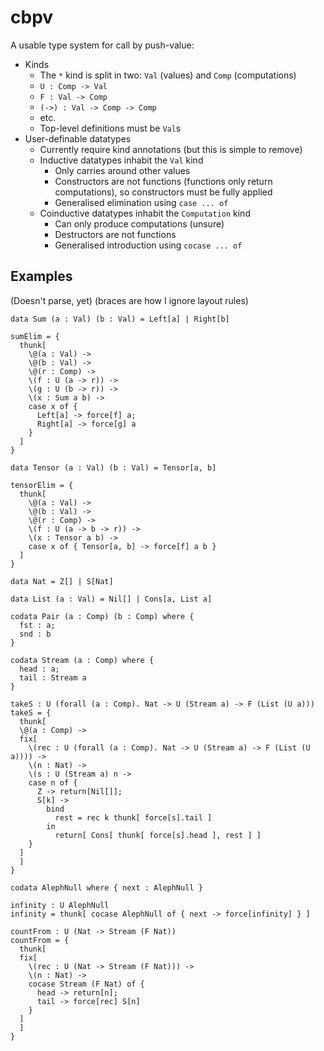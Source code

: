 # cbpv

A usable type system for call by push-value:

* Kinds
  * The `*` kind is split in two: `Val` (values) and `Comp` (computations)
  * `U : Comp -> Val`
  * `F : Val -> Comp`
  * `(->) : Val -> Comp -> Comp`
  * etc.
  * Top-level definitions must be `Val`s
* User-definable datatypes
  * Currently require kind annotations (but this is simple to remove)
  * Inductive datatypes inhabit the `Val` kind
    * Only carries around other values
    * Constructors are not functions (functions only return computations),
      so constructors must be fully applied
    * Generalised elimination using `case ... of`
  * Coinductive datatypes inhabit the `Computation` kind
    * Can only produce computations (unsure)
    * Destructors are not functions
    * Generalised introduction using `cocase ... of`

## Examples

(Doesn't parse, yet) (braces are how I ignore layout rules)

```
data Sum (a : Val) (b : Val) = Left[a] | Right[b]

sumElim = {
  thunk[ 
    \@(a : Val) ->
    \@(b : Val) ->
    \@(r : Comp) ->
    \(f : U (a -> r)) ->
    \(g : U (b -> r)) ->
    \(x : Sum a b) ->
    case x of { 
      Left[a] -> force[f] a; 
      Right[a] -> force[g] a 
    } 
  ]
}

data Tensor (a : Val) (b : Val) = Tensor[a, b]

tensorElim = {
  thunk[ 
    \@(a : Val) ->
    \@(b : Val) ->
    \@(r : Comp) ->
    \(f : U (a -> b -> r)) ->
    \(x : Tensor a b) -> 
    case x of { Tensor[a, b] -> force[f] a b } 
  ]
}

data Nat = Z[] | S[Nat]

data List (a : Val) = Nil[] | Cons[a, List a]

codata Pair (a : Comp) (b : Comp) where {
  fst : a;
  snd : b
}

codata Stream (a : Comp) where {
  head : a;
  tail : Stream a
}

takeS : U (forall (a : Comp). Nat -> U (Stream a) -> F (List (U a)))
takeS = {
  thunk[
  \@(a : Comp) ->
  fix[
    \(rec : U (forall (a : Comp). Nat -> U (Stream a) -> F (List (U a)))) ->
    \(n : Nat) ->
    \(s : U (Stream a) n -> 
    case n of { 
      Z -> return[Nil[]]; 
      S[k] -> 
        bind 
          rest = rec k thunk[ force[s].tail ]
        in 
          return[ Cons[ thunk[ force[s].head ], rest ] ]
    }
  ]
  ]
}

codata AlephNull where { next : AlephNull }
  
infinity : U AlephNull
infinity = thunk[ cocase AlephNull of { next -> force[infinity] } ]

countFrom : U (Nat -> Stream (F Nat))
countFrom = {
  thunk[
  fix[
    \(rec : U (Nat -> Stream (F Nat))) ->
    \(n : Nat) -> 
    cocase Stream (F Nat) of { 
      head -> return[n]; 
      tail -> force[rec] S[n]
    }
  ]
  ]
}
```
